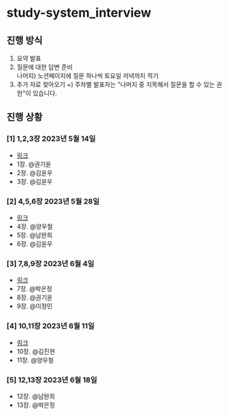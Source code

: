 # study-system_interview

## 진행 방식
1) 요약 발표  
2) 질문에 대한 답변 준비  
나머지) 노션페이지에 질문 하나씩 토요일 저녁까지 적기
3) 추가 자료 찾아오기
+) 주차별 발표자는 "나머지 중 지목해서 질문을 할 수 있는 권한"이 있습니다.

## 진행 상황
### [1] 1,2,3장 2023년 5월 14일
- [링크](chap_1_2_3.md)
- 1장. @권기윤
- 2장. @김윤우
- 3장. @김윤우
  
### [2] 4,5,6장 2023년 5월 28일
- [링크](chap_4_5_6.md)
- 4장. @양우철
- 5장. @남완희
- 6장. @김윤우
  
### [3] 7,8,9장  2023년 6월 4일
- [링크](chap_7_8_9.md)
- 7장. @박은정
- 8장. @권기윤
- 9장. @이정민

### [4] 10,11장  2023년 6월 11일
- [링크](chap_10_11.md)
- 10장. @김진현
- 11장. @양우철



### [5] 12,13장  2023년 6월 18일
- 12장. @남완희
- 13장. @박은정
